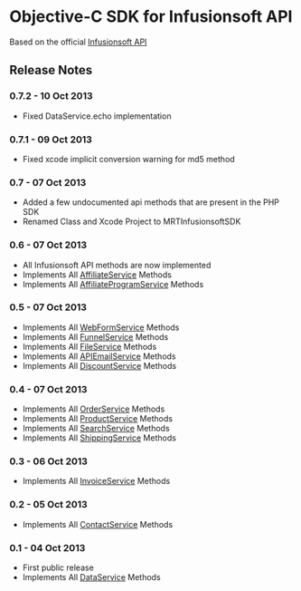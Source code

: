 Objective-C SDK for Infusionsoft API
=========

Based on the official [Infusionsoft API](http://help.infusionsoft.com/api-docs)

Release Notes
--------
### 0.7.2 - 10 Oct 2013
- Fixed DataService.echo implementation

### 0.7.1 - 09 Oct 2013
- Fixed xcode implicit conversion warning for md5 method

### 0.7 - 07 Oct 2013
- Added a few undocumented api methods that are present in the PHP SDK
- Renamed Class and Xcode Project to MRTInfusionsoftSDK

### 0.6 - 07 Oct 2013
- All Infusionsoft API methods are now implemented
- Implements All [AffiliateService](http://help.infusionsoft.com/api-docs/affiliateservice) Methods
- Implements All [AffiliateProgramService](http://help.infusionsoft.com/api-docs/affiliateprogramservice) Methods

### 0.5 - 07 Oct 2013
- Implements All [WebFormService](http://help.infusionsoft.com/api-docs/webformservice) Methods
- Implements All [FunnelService](http://help.infusionsoft.com/api-docs/funnelservice) Methods
- Implements All [FileService](http://help.infusionsoft.com/api-docs/fileservice) Methods
- Implements All [APIEmailService](http://help.infusionsoft.com/api-docs/emailservice) Methods
- Implements All [DiscountService](http://help.infusionsoft.com/api-docs/discountservice) Methods

### 0.4 - 07 Oct 2013
- Implements All [OrderService](http://help.infusionsoft.com/api-docs/orderservice) Methods
- Implements All [ProductService](http://help.infusionsoft.com/api-docs/productservice) Methods
- Implements All [SearchService](http://help.infusionsoft.com/api-docs/searchservice) Methods
- Implements All [ShippingService](http://help.infusionsoft.com/api-docs/shippingservice) Methods

### 0.3 - 06 Oct 2013
- Implements All [InvoiceService](http://help.infusionsoft.com/api-docs/invoiceservice) Methods

### 0.2 - 05 Oct 2013
- Implements All [ContactService](http://help.infusionsoft.com/api-docs/contactservice) Methods

### 0.1 - 04 Oct 2013
- First public release
- Implements All [DataService](http://help.infusionsoft.com/api-docs/dataservice) Methods


